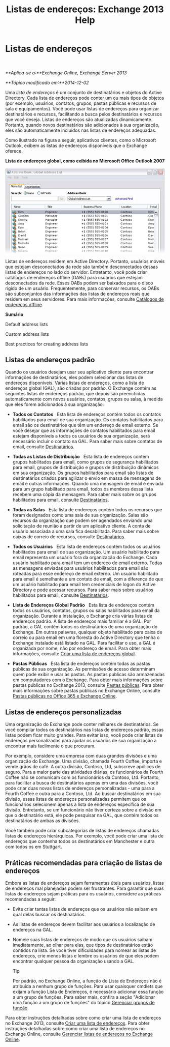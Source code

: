 ﻿---
title: 'Listas de endereços: Exchange 2013 Help'
TOCTitle: Listas de endereços
ms:assetid: 8ee2672a-3a45-4897-8cc0-fa23c374dbf9
ms:mtpsurl: https://technet.microsoft.com/pt-br/library/Bb232119(v=EXCHG.150)
ms:contentKeyID: 50486145
ms.date: 05/22/2018
mtps_version: v=EXCHG.150
ms.translationtype: MT
---

# Listas de endereços

 

_**Aplica-se a:**Exchange Online, Exchange Server 2013_

_**Tópico modificado em:**2014-12-02_

Uma *lista de endereços* é um conjunto de destinatários e objetos do Active Directory. Cada lista de endereços pode conter um ou mais tipos de objetos (por exemplo, usuários, contatos, grupos, pastas públicas e recursos de sala e equipamentos). Você pode usar listas de endereços para organizar destinatários e recursos, facilitando a busca pelos destinatários e recursos que você deseja. Listas de endereços são atualizadas dinamicamente. Portanto, quando novos destinatários são adicionados à sua organização, eles são automaticamente incluídos nas listas de endereços adequadas.

Como ilustrado na figura a seguir, aplicativos clientes, como o Microsoft Outlook, exibem as listas de endereços disponíveis que o Exchange oferece.

**Lista de endereços global, como exibida no Microsoft Office Outlook 2007**

![Listas de endereços exibidas no Outlook 2007](images/Bb232119.54d7729c-2e28-4863-8944-b0c37dabbbb3(EXCHG.150).gif "Listas de endereços exibidas no Outlook 2007")

Listas de endereços residem em Active Directory. Portanto, usuários móveis que estejam desconectados da rede são também desconectados dessas listas de endereços no lado do servidor. Entretanto, você pode criar catálogos de endereços offline (OABs) para usuários que estejam desconectados da rede. Esses OABs podem ser baixados para o disco rígido de um usuário. Frequentemente, para conservar recursos, os OABs são subconjuntos das informações das listas de endereços reais que residem em seus servidores. Para mais informações, consulte [Catálogos de endereços offline](offline-address-books-exchange-2013-help.md).

**Sumário**

Default address lists

Custom address lists

Best practices for creating address lists

## Listas de endereços padrão

Quando os usuários desejam usar seu aplicativo cliente para encontrar informações de destinatários, eles podem selecionar das listas de endereços disponíveis. Várias listas de endereços, como a lista de endereços global (GAL), são criadas por padrão. O Exchange contém as seguintes listas de endereços padrão, que depois são preenchidas automaticamente com novos usuários, contatos, grupos ou salas, à medida que eles forem adicionados à sua organização:

  - **Todos os Contatos**   Esta lista de endereços contém todos os contatos habilitados para email de sua organização. Os contatos habilitados para email são os destinatários que têm um endereço de email externo. Se você desejar que as informações de contatos habilitados para email estejam disponíveis a todos os usuários de sua organização, será necessário incluir o contato na GAL. Para saber mais sobre contatos de email, consulte [Destinatários](recipients-exchange-2013-help.md).

  - **Todas as Listas de Distribuição**   Esta lista de endereços contém grupos habilitados para email, como grupos de segurança habilitados para email, grupos de distribuição e grupos de distribuição dinâmicos em sua organização. Os grupos habilitados para email são listas de destinatários criados para agilizar o envio em massa de mensagens de email e outras informações. Quando uma mensagem de email é enviada para um grupo habilitado para email, todos os membros dessa lista recebem uma cópia da mensagem. Para saber mais sobre os grupos habilitados para email, consulte [Destinatários](recipients-exchange-2013-help.md).

  - **Todas as Salas**   Esta lista de endereços contém todos os recursos que foram designados como uma sala de sua organização. Salas são recursos da organização que podem ser agendados enviando uma solicitação de reunião a partir de um aplicativo cliente. A conta de usuário associada a uma sala fica desabilitada. Para saber mais sobre caixas de correio de recursos, consulte [Destinatários](recipients-exchange-2013-help.md).

  - **Todos os Usuários**   Esta lista de endereços contém todos os usuários habilitados para email de sua organização. Um usuário habilitado para email representa um usuário fora da organização do Exchange. Cada usuário habilitado para email tem um endereço de email externo. Todas as mensagens enviadas para usuários habilitados para email são roteadas para esse endereço de email externo. Um usuário habilitado para email é semelhante a um contato de email, com a diferença de que um usuário habilitado para email tem credenciais de logon do Active Directory e pode acessar recursos. Para saber mais sobre usuários habilitados para email, consulte [Destinatários](recipients-exchange-2013-help.md).

  - **Lista de Endereços Global Padrão**   Esta lista de endereços contém todos os usuários, contatos, grupos ou salas habilitados para email da organização. Durante a instalação, o Exchange cria várias listas de endereços padrão. A lista de endereços mais familiar é a GAL. Por padrão, a GAL contém todos os destinatários de uma organização do Exchange. Em outras palavras, qualquer objeto habilitado para caixa de correio ou para email em uma floresta do Active Directory que tenha o Exchange instalado está listado na GAL. Para facilitar o uso, a GAL é organizada por nome, não por endereço de email. Para obter mais informações, consulte [Criar uma lista de endereços global](create-a-global-address-list-exchange-2013-help.md).

  - **Pastas Públicas**   Esta lista de endereços contém todas as pastas públicas de sua organização. As permissões de acesso determinam quem pode exibir e usar as pastas. As pastas publicas são armazenadas em computadores com o Exchange. Para obter mais informações sobre pastas públicas no Exchange 2013, consulte [Pastas públicas](public-folders-exchange-2013-help.md). Para obter mais informações sobre pastas públicas no Exchange Online, consulte [Pastas públicas no Office 365 e Exchange Online](https://technet.microsoft.com/pt-br/library/jj200758\(v=exchg.150\)).

## Listas de endereços personalizadas

Uma organização do Exchange pode conter milhares de destinatários. Se você compilar todos os destinatários nas listas de endereços padrão, essas listas podem ficar muito grandes. Para evitar isso, você pode criar listas de endereços personalizadas para ajudar os usuários de sua organização a encontrar mais facilmente o que procuram.

Por exemplo, considere uma empresa com duas grandes divisões e uma organização do Exchange. Uma divisão, chamada Fourth Coffee, importa e vende grãos de café. A outra divisão, Contoso, Ltd, subscreve apólices de seguro. Para a maior parte das atividades diárias, os funcionários da Fourth Coffee não se comunicam com os funcionários da Contoso, Ltd. Portanto, para facilitar a busca de destinatários apenas em uma das divisões, você pode criar duas novas listas de endereços personalizadas - uma para a Fourth Coffee e outra para a Contoso, Ltd. Ao buscar destinatários em sua divisão, essas listas de endereços personalizadas permitem que os funcionários selecionem apenas a lista de endereços específica de sua divisão. Entretanto, se um funcionário não tiver certeza sobre a divisão em que o destinatário está, ele pode pesquisar na GAL, que contém todos os destinatários de ambas as divisões.

Você também pode criar subcategorias de listas de endereços chamadas listas de endereços hierárquicas. Por exemplo, você pode criar uma lista de endereços que contenha todos os destinatários em Manchester e outra com todos os em Stuttgart.

## Práticas recomendadas para criação de listas de endereços

Embora as listas de endereços sejam ferramentas úteis para usuários, listas de endereços mal planejadas podem ser frustrantes. Para garantir que suas listas de endereços sejam práticas para os usuários, considere as práticas recomendadas a seguir:

  - Evite criar tantas listas de endereços que os usuários não saibam em qual delas buscar os destinatários.

  - As listas de endereços devem facilitar aos usuários a localização de endereços na GAL.

  - Nomeie suas listas de endereços de modo que os usuários saibam imediatamente, ao olhar para elas, que tipos de destinatários estão contidos na lista. Se você tiver dificuldades para nomear as listas de endereços, crie menos listas e lembre os usuários de que eles podem encontrar qualquer pessoa da organização usando a GAL.
    

    > [!TIP]
    > Por padrão, no Exchange Online, a função de Lista de Endereços não é atribuída a nenhum grupo de funções. Para usar quaisquer cmdlets que exijam a função Lista de Endereços, é necessário adicionar essa função a um grupo de funções. Para saber mais, confira a seção "Adicionar uma função a um grupo de funções" do tópico <A href="manage-role-groups-exchange-2013-help.md">Gerenciar grupos de função</A>.



Para obter instruções detalhadas sobre como criar uma lista de endereços no Exchange 2013, consulte [Criar uma lista de endereços](create-an-address-list-exchange-2013-help.md). Para obter instruções detalhadas sobre como criar uma lista de endereços no Exchange Online, consulte [Gerenciar listas de endereços no Exchange Online](https://technet.microsoft.com/pt-br/library/jj983798\(v=exchg.150\)).

